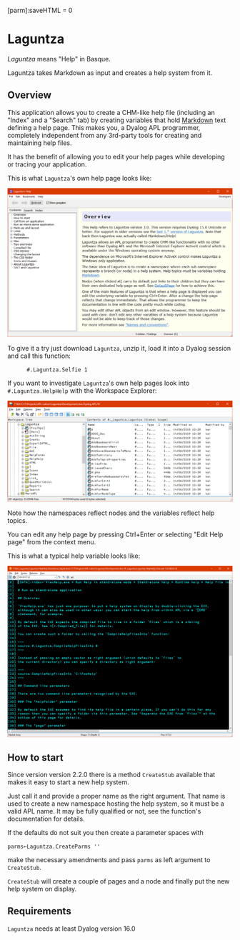 [parm]:saveHTML = 0


# Laguntza

_Laguntza_ means "Help" in Basque. 

Laguntza takes Markdown as input and creates a help system from it.

## Overview 

This application allows you to create a CHM-like help file (including an "Index" and a "Search" tab) by creating variables that hold [Markdown](https://daringfireball.net/projects/markdown/) text defining a help page. This makes you, a Dyalog APL programmer, completely independent from any 3rd-party tools for creating and maintaining help files. 

It has the benefit of allowing you to edit your help pages while developing or tracing your application.

This is what `Laguntza`'s own help page looks like:

![](Laguntza_01.png)

To give it a try just download `Laguntza`, unzip it, load it into a Dyalog session and call this function:

```
      #.Laguntza.Selfie 1
```

If you want to investigate `Laguntza`'s own help pages look into `#.Laguntza.HelpHelp` with the Workspace Explorer:

![](Laguntza_02.png)

Note how the namespaces reflect nodes and the variables reflect help topics.

You can edit any help page by pressing Ctrl+Enter or selecting "Edit Help page" from the context menu.

This is what a typical help variable looks like:

![](Laguntza_03.png)

## How to start 

Since version version 2.2.0 there is a method `CreateStub` available that makes it easy to start a new help system. 

Just call it and provide a proper name as the right argument. That name is used to create a new namespace hosting the help system, so it must be a valid APL name. It may be fully qualified or not, see the function's documentation for details.

If the defaults do not suit you then create a parameter spaces with  

```
parms←Laguntza.CreateParms ''
```

make the necessary amendments and pass `parms` as left argument to `CreateStub`.

`CreateStub` will create a couple of pages and a node and finally put the new help system on display.

## Requirements 

`Laguntza` needs at least Dyalog version 16.0
